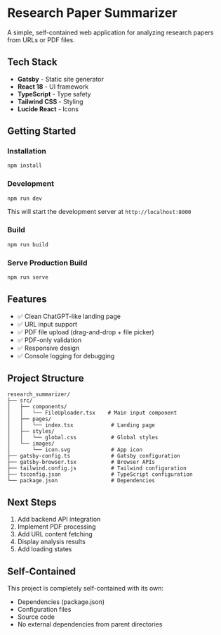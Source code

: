 # Research Paper Summarizer

A simple, self-contained web application for analyzing research papers from URLs or PDF files.

## Tech Stack

- **Gatsby** - Static site generator
- **React 18** - UI framework
- **TypeScript** - Type safety
- **Tailwind CSS** - Styling
- **Lucide React** - Icons

## Getting Started

### Installation

```bash
npm install
```

### Development

```bash
npm run dev
```

This will start the development server at `http://localhost:8000`

### Build

```bash
npm run build
```

### Serve Production Build

```bash
npm run serve
```

## Features

- ✅ Clean ChatGPT-like landing page
- ✅ URL input support
- ✅ PDF file upload (drag-and-drop + file picker)
- ✅ PDF-only validation
- ✅ Responsive design
- ✅ Console logging for debugging

## Project Structure

```
research_summarizer/
├── src/
│   ├── components/
│   │   └── FileUploader.tsx    # Main input component
│   ├── pages/
│   │   └── index.tsx            # Landing page
│   ├── styles/
│   │   └── global.css           # Global styles
│   └── images/
│       └── icon.svg             # App icon
├── gatsby-config.ts             # Gatsby configuration
├── gatsby-browser.tsx           # Browser APIs
├── tailwind.config.js           # Tailwind configuration
├── tsconfig.json                # TypeScript configuration
└── package.json                 # Dependencies
```

## Next Steps

1. Add backend API integration
2. Implement PDF processing
3. Add URL content fetching
4. Display analysis results
5. Add loading states

## Self-Contained

This project is completely self-contained with its own:
- Dependencies (package.json)
- Configuration files
- Source code
- No external dependencies from parent directories
